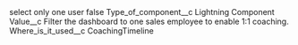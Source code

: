 <?xml version="1.0" encoding="UTF-8"?>
<CustomMetadata xmlns="http://soap.sforce.com/2006/04/metadata" xmlns:xsi="http://www.w3.org/2001/XMLSchema-instance" xmlns:xsd="http://www.w3.org/2001/XMLSchema">
    <label>select only one user</label>
    <protected>false</protected>
    <values>
        <field>Type_of_component__c</field>
        <value xsi:type="xsd:string">Lightning Component</value>
    </values>
    <values>
        <field>Value__c</field>
        <value xsi:type="xsd:string">Filter the dashboard to one sales employee to enable 1:1 coaching.</value>
    </values>
    <values>
        <field>Where_is_it_used__c</field>
        <value xsi:type="xsd:string">CoachingTimeline</value>
    </values>
</CustomMetadata>
